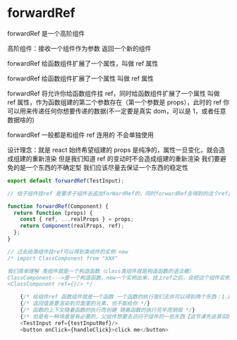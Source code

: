 # forwardRef

forwardRef 是一个高阶组件

高阶组件：接收一个组件作为参数 返回一个新的组件

forwardRef 给函数组件扩展了一个属性，叫做 ref 属性

forwardRef 给函数组件扩展了一个属性 叫做 ref 属性

forwardRef 将允许你给函数组件挂 ref，同时给函数组件扩展了一个属性 叫做 ref 属性，作为函数组建的第二个参数存在（第一个参数是 props），此时的 ref 你可以用来传递任何你想要传递的数据(不一定要是真实 dom，可以是 1，或者任意数据啥的)

forwardRef 一般都是和组件 ref 连用的 不会单独使用

设计理念：就是 react 始终希望组建的 props 是纯净的，属性一旦变化，就会造成组建的重新渲染
但是我们知道 ref 的变动时不会造成组建的重新渲染
我们要避免的是一个东西的不确定型 我们应该尽量去保证一个东西的稳定性

```js
export default forwardRef(TestInput);

// 给子组件挂ref 是要求子组件去追加forWardRef的，同时forwardRef会得到的这个ref属性通过第二个参数传递给真实的函数组件

function forwardRef(Component) {
  return function (props) {
    const { ref, ...realProps } = props;
    return Component(realProps, ref);
  };
}

// 过去给类组件挂ref可以得到类组件的实例 new
/* import ClassComponent from "XXX"

我们简单理解 类组件就是一个构造函数（class类组件就是构造函数的语法糖）
ClassComponent--->是一个构造函数，new一个实例出来，挂上ref之后，会把这个组件实例给你
<ClassComponent ref={}/> */

    {/* 给组件ref 函数组件就是一个函数 一个函数的执行我们无非可以得到两个东西：1.函数的引用 2.返回值 上下文*/}
    {/* 返回值是要渲染到页面里的元素，也不能给你 */}
    {/* 函数的上下文随着函数的执行而创建 随着函数的执行完毕而销毁 */}
    {/* 但是有一种场景是有必要的，父组件想要去访问子组件的一些东西【这节课先说真实DOM】 */}
    <TestInput ref={testInputRef}/>
    <button onClick={handleClick}>click me</button>
```
